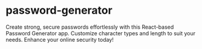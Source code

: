 # password-generator
Create strong, secure passwords effortlessly with this React-based Password Generator app. Customize character types and length to suit your needs. Enhance your online security today!
